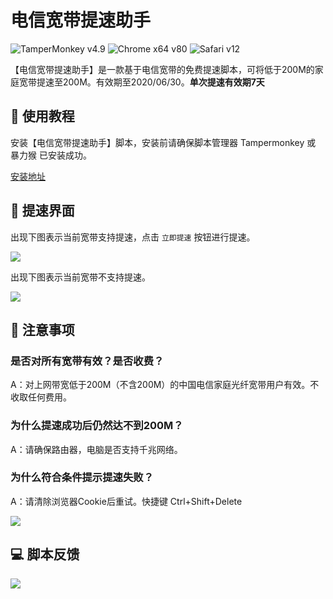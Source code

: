 # 电信宽带提速助手
![TamperMonkey v4.9](https://img.shields.io/badge/TamperMonkey-v4.8-brightgreen.svg) ![Chrome x64 v80](https://img.shields.io/badge/Chrome%20x64-v80.0-brightgreen.svg) ![Safari v12](https://img.shields.io/badge/Safari%20-v12.0-brightgreen.svg)

【电信宽带提速助手】是一款基于电信宽带的免费提速脚本，可将低于200M的家庭宽带提速至200M。有效期至2020/06/30。**单次提速有效期7天**

## 📖 使用教程

安装【电信宽带提速助手】脚本，安装前请确保脚本管理器 Tampermonkey 或 暴力猴 已安装成功。

[安装地址](	https://www.baiduyun.wiki/install-speedup.html)

## 🎨 提速界面

出现下图表示当前宽带支持提速，点击 `立即提速` 按钮进行提速。

![](https://i.loli.net/2020/03/05/1CT2DjUAV79hzxs.png)

出现下图表示当前宽带不支持提速。

![](https://i.loli.net/2020/03/05/VEBglic8T6rbRq5.png)

## 👻 注意事项

### 是否对所有宽带有效？是否收费？

A：对上网带宽低于200M（不含200M）的中国电信家庭光纤宽带用户有效。不收取任何费用。

### 为什么提速成功后仍然达不到200M？

A：请确保路由器，电脑是否支持千兆网络。

### 为什么符合条件提示提速失败？

A：请清除浏览器Cookie后重试。快捷键 Ctrl+Shift+Delete

![](https://i.loli.net/2020/03/05/fK9NpUJanS3BbzE.png)

## 💻 脚本反馈

![](https://i.loli.net/2019/11/28/lAFfphM8KYHeGgJ.png)
